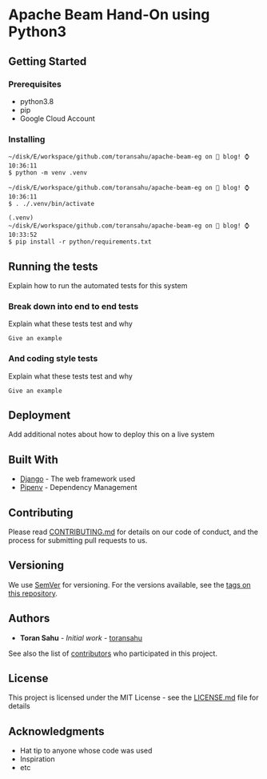 # Apache Beam Hand-On using Python3


## Getting Started


### Prerequisites

- python3.8
- pip
- Google Cloud Account

### Installing

```
~/disk/E/workspace/github.com/toransahu/apache-beam-eg on  blog! ⌚ 10:36:11
$ python -m venv .venv

~/disk/E/workspace/github.com/toransahu/apache-beam-eg on  blog! ⌚ 10:36:11
$ . ./.venv/bin/activate

(.venv)
~/disk/E/workspace/github.com/toransahu/apache-beam-eg on  blog! ⌚ 10:33:52
$ pip install -r python/requirements.txt
```

## Running the tests

Explain how to run the automated tests for this system

### Break down into end to end tests

Explain what these tests test and why

```
Give an example
```

### And coding style tests

Explain what these tests test and why

```
Give an example
```

## Deployment

Add additional notes about how to deploy this on a live system

## Built With

* [Django](https://www.djangoproject.com/) - The web framework used
* [Pipenv](https://pipenv.readthedocs.io/en/latest/) - Dependency Management

## Contributing

Please read [CONTRIBUTING.md](https://gist.github.com/toransahu/68cd9285fe95f433d21fe52ac38013f5) for details on our code of conduct, and the process for submitting pull requests to us.

## Versioning

We use [SemVer](http://semver.org/) for versioning. For the versions available, see the [tags on this repository](https://github.com/your/project/tags). 

## Authors

* **Toran Sahu** - *Initial work* - [toransahu](https://github.com/toransahu)

See also the list of [contributors](https://github.com/your/project/contributors) who participated in this project.

## License

This project is licensed under the MIT License - see the [LICENSE.md](LICENSE.md) file for details

## Acknowledgments

* Hat tip to anyone whose code was used
* Inspiration
* etc


